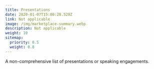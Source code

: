 ```yaml
---
title: Presentations
date: 2020-01-07T15:00:28.528Z
link: Not applicable
image: /img/marketplace-summary.webp
description: Not applicable
weight: 10
sitemap:
  priority: 0.5
  weight: 0.8
---
```

<!--

This page represents the landing page for "presentations" section. It is also shown under the homepage header for "presentations". It should be therefore relatively short and sweet.

\-->



<p>A non-comprehensive list of presentations or speaking engagements.</p>
